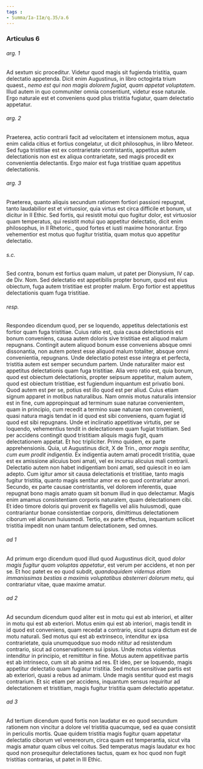 ```yaml
---
tags : 
- Summa/Ia-IIæ/q.35/a.6
---
```


### Articulus 6

###### arg. 1
Ad sextum sic proceditur. Videtur quod magis sit fugienda tristitia, quam delectatio appetenda. Dicit enim Augustinus, in libro octoginta trium quaest., *nemo est qui non magis dolorem fugiat, quam appetat voluptatem*. Illud autem in quo communiter omnia consentiunt, videtur esse naturale. Ergo naturale est et conveniens quod plus tristitia fugiatur, quam delectatio appetatur.

###### arg. 2
Praeterea, actio contrarii facit ad velocitatem et intensionem motus, aqua enim calida citius et fortius congelatur, ut dicit philosophus, in libro Meteor. Sed fuga tristitiae est ex contrarietate contristantis, appetitus autem delectationis non est ex aliqua contrarietate, sed magis procedit ex convenientia delectantis. Ergo maior est fuga tristitiae quam appetitus delectationis.

###### arg. 3
Praeterea, quanto aliquis secundum rationem fortiori passioni repugnat, tanto laudabilior est et virtuosior, quia virtus est circa difficile et bonum, ut dicitur in II Ethic. Sed fortis, qui resistit motui quo fugitur dolor, est virtuosior quam temperatus, qui resistit motui quo appetitur delectatio, dicit enim philosophus, in II Rhetoric., quod fortes et iusti maxime honorantur. Ergo vehementior est motus quo fugitur tristitia, quam motus quo appetitur delectatio.

###### s.c.
Sed contra, bonum est fortius quam malum, ut patet per Dionysium, IV cap. de Div. Nom. Sed delectatio est appetibilis propter bonum, quod est eius obiectum, fuga autem tristitiae est propter malum. Ergo fortior est appetitus delectationis quam fuga tristitiae.

###### resp.
Respondeo dicendum quod, per se loquendo, appetitus delectationis est fortior quam fuga tristitiae. Cuius ratio est, quia causa delectationis est bonum conveniens, causa autem doloris sive tristitiae est aliquod malum repugnans. Contingit autem aliquod bonum esse conveniens absque omni dissonantia, non autem potest esse aliquod malum totaliter, absque omni convenientia, repugnans. Unde delectatio potest esse integra et perfecta, tristitia autem est semper secundum partem. Unde naturaliter maior est appetitus delectationis quam fuga tristitiae. Alia vero ratio est, quia bonum, quod est obiectum delectationis, propter seipsum appetitur, malum autem, quod est obiectum tristitiae, est fugiendum inquantum est privatio boni. Quod autem est per se, potius est illo quod est per aliud. Cuius etiam signum apparet in motibus naturalibus. Nam omnis motus naturalis intensior est in fine, cum appropinquat ad terminum suae naturae convenientem, quam in principio, cum recedit a termino suae naturae non convenienti, quasi natura magis tendat in id quod est sibi conveniens, quam fugiat id quod est sibi repugnans. Unde et inclinatio appetitivae virtutis, per se loquendo, vehementius tendit in delectationem quam fugiat tristitiam. Sed per accidens contingit quod tristitiam aliquis magis fugit, quam delectationem appetat. Et hoc tripliciter. Primo quidem, ex parte apprehensionis. Quia, ut Augustinus dicit, X de Trin., *amor magis sentitur, cum eum prodit indigentia*. Ex indigentia autem amati procedit tristitia, quae est ex amissione alicuius boni amati, vel ex incursu alicuius mali contrarii. Delectatio autem non habet indigentiam boni amati, sed quiescit in eo iam adepto. Cum igitur amor sit causa delectationis et tristitiae, tanto magis fugitur tristitia, quanto magis sentitur amor ex eo quod contrariatur amori. Secundo, ex parte causae contristantis, vel dolorem inferentis, quae repugnat bono magis amato quam sit bonum illud in quo delectamur. Magis enim amamus consistentiam corporis naturalem, quam delectationem cibi. Et ideo timore doloris qui provenit ex flagellis vel aliis huiusmodi, quae contrariantur bonae consistentiae corporis, dimittimus delectationem ciborum vel aliorum huiusmodi. Tertio, ex parte effectus, inquantum scilicet tristitia impedit non unam tantum delectationem, sed omnes.

###### ad 1
Ad primum ergo dicendum quod illud quod Augustinus dicit, quod *dolor magis fugitur quam voluptas appetatur*, est verum per accidens, et non per se. Et hoc patet ex eo quod subdit, *quandoquidem videmus etiam immanissimas bestias a maximis voluptatibus absterreri dolorum metu*, qui contrariatur vitae, quae maxime amatur.

###### ad 2
Ad secundum dicendum quod aliter est in motu qui est ab interiori, et aliter in motu qui est ab exteriori. Motus enim qui est ab interiori, magis tendit in id quod est conveniens, quam recedat a contrario, sicut supra dictum est de motu naturali. Sed motus qui est ab extrinseco, intenditur ex ipsa contrarietate, quia unumquodque suo modo nititur ad resistendum contrario, sicut ad conservationem sui ipsius. Unde motus violentus intenditur in principio, et remittitur in fine. Motus autem appetitivae partis est ab intrinseco, cum sit ab anima ad res. Et ideo, per se loquendo, magis appetitur delectatio quam fugiatur tristitia. Sed motus sensitivae partis est ab exteriori, quasi a rebus ad animam. Unde magis sentitur quod est magis contrarium. Et sic etiam per accidens, inquantum sensus requiritur ad delectationem et tristitiam, magis fugitur tristitia quam delectatio appetatur.

###### ad 3
Ad tertium dicendum quod fortis non laudatur ex eo quod secundum rationem non vincitur a dolore vel tristitia quacumque, sed ea quae consistit in periculis mortis. Quae quidem tristitia magis fugitur quam appetatur delectatio ciborum vel venereorum, circa quam est temperantia, sicut vita magis amatur quam cibus vel coitus. Sed temperatus magis laudatur ex hoc quod non prosequitur delectationes tactus, quam ex hoc quod non fugit tristitias contrarias, ut patet in III Ethic.

